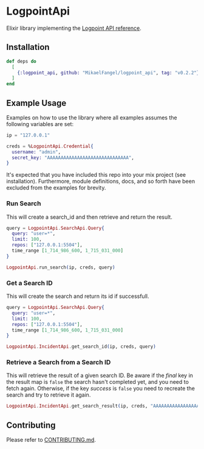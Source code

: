 # LogpointApi

Elixir library implementing the [Logpoint API reference](https://docs.logpoint.com/docs/logpoint-api-reference/en/latest/index.html).

## Installation

```elixir
def deps do
  [
    {:logpoint_api, github: "MikaelFangel/logpoint_api", tag: "v0.2.2"}
  ]
end
```

## Example Usage

Examples on how to use the library where all examples assumes the following variables are set:

```elixir
ip = "127.0.0.1"

creds = %LogpointApi.Credential{
  username: "admin",
  secret_key: "AAAAAAAAAAAAAAAAAAAAAAAAAAAAAA",
}
```

It's expected that you have included this repo into your mix project (see installation). Furthermore, module definitions, docs, and so forth have been excluded from the examples for brevity.

### Run Search

This will create a search_id and then retrieve and return the result.

```elixir
query = LogpointApi.SearchApi.Query{
  query: "user=*",
  limit: 100,
  repos: ["127.0.0.1:5504"],
  time_range [1_714_986_600, 1_715_031_000]
}

LogpointApi.run_search(ip, creds, query)
```

### Get a Search ID

This will create the search and return its id if successfull.

```elixir
query = LogpointApi.SearchApi.Query{
  query: "user=*",
  limit: 100,
  repos: ["127.0.0.1:5504"],
  time_range [1_714_986_600, 1_715_031_000]
}

LogpointApi.IncidentApi.get_search_id(ip, creds, query)
```

### Retrieve a Search from a Search ID

This will retrieve the result of a given search ID. Be aware if the _final_ key in the result map is `false` the search hasn't completed yet, and you need to fetch again. Otherwise, if the key _success_ is `false` you need to recreate the search and try to retrieve it again.

```elixir
LogpointApi.IncidentApi.get_search_result(ip, creds, "AAAAAAAAAAAAAAAAAAAAAAAAAAAAA")
```

## Contributing
Please refer to [CONTRIBUTING.md](CONTRIBUTING.md).
